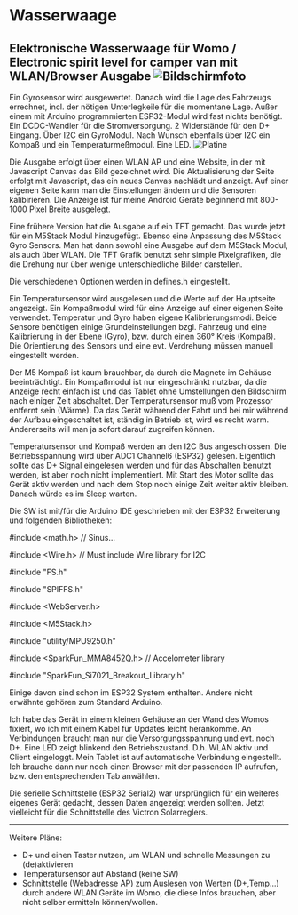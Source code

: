 # Wasserwaage
Elektronische Wasserwaage für Womo / Electronic spirit level for camper van
mit WLAN/Browser Ausgabe
![Bildschirmfoto](http://kopka.at/j/IMG_1477sm.jpg)
---

Ein Gyrosensor wird ausgewertet. Danach wird die Lage des Fahrzeugs errechnet, incl. der nötigen Unterlegkeile für die momentane Lage.
Außer einem mit Arduino programmierten ESP32-Modul wird fast nichts benötigt. Ein DCDC-Wandler für die Stromversorgung. 2 Widerstände für den D+ Eingang. Über I2C ein GyroModul. Nach Wunsch ebenfalls über I2C ein Kompaß und ein Temperaturmeßmodul. Eine LED.
![Platine](http://kopka.at/j/IMG_1515sm2.jpg)

Die Ausgabe erfolgt über einen WLAN AP und eine Website, in der mit Javascript Canvas das Bild gezeichnet wird. Die Aktualisierung der Seite erfolgt mit Javascript, das ein neues Canvas nachlädt und anzeigt. Auf einer eigenen Seite kann man die Einstellungen ändern und die Sensoren kalibirieren. Die Anzeige ist für meine Android Geräte beginnend mit 800-1000 Pixel Breite ausgelegt.

Eine frühere Version hat die Ausgabe auf ein TFT gemacht. Das wurde jetzt für ein M5Stack Modul hinzugefügt. Ebenso eine Anpassung des M5Stack Gyro Sensors. Man hat dann sowohl eine Ausgabe auf dem M5Stack Modul, als auch über WLAN. Die TFT Grafik benutzt sehr simple Pixelgrafiken, die die Drehung nur über wenige unterschiedliche Bilder darstellen.

Die verschiedenen Optionen werden in defines.h eingestellt.

Ein Temperatursensor wird ausgelesen und die Werte auf der Hauptseite angezeigt. Ein Kompaßmodul wird für eine Anzeige auf einer eigenen Seite verwendet.
Temperatur und Gyro haben eigene Kalibrierungsmodi. Beide Sensore benötigen einige Grundeinstellungen bzgl. Fahrzeug und eine Kalibrierung in der Ebene (Gyro), bzw. durch einen 360° Kreis (Kompaß). Die Orientierung des Sensors und eine evt. Verdrehung müssen manuell eingestellt werden.

Der M5 Kompaß ist kaum brauchbar, da durch die Magnete im Gehäuse beeinträchtigt. Ein Kompaßmodul ist nur eingeschränkt nutzbar, da die Anzeige recht einfach ist und das Tablet ohne Umstellungen den Bildschirm nach einiger Zeit abschaltet. Der Temperatursensor muß vom Prozessor entfernt sein (Wärme). Da das Gerät während der Fahrt und bei mir während der Aufbau eingeschaltet ist, ständig in Betrieb ist, wird es recht warm. Andererseits will man ja sofort darauf zugreifen können.

Temperatursensor und Kompaß werden an den I2C Bus angeschlossen. Die Betriebsspannung wird über ADC1 Channel6 (ESP32) gelesen. Eigentlich sollte das D+ Signal eingelesen werden und für das Abschalten benutzt werden, ist aber noch nicht implementiert. Mit Start des Motor sollte das Gerät aktiv werden und nach dem Stop noch einige Zeit weiter aktiv bleiben. Danach würde es im Sleep warten.

Die SW ist mit/für die Arduino IDE geschrieben mit der ESP32 Erweiterung und folgenden Bibliotheken:

#include <math.h> // Sinus...

#include <Wire.h> // Must include Wire library for I2C

#include "FS.h"

#include "SPIFFS.h"

#include <WebServer.h>

#include <M5Stack.h>

#include "utility/MPU9250.h"

#include <SparkFun_MMA8452Q.h> // Accelometer library

#include "SparkFun_Si7021_Breakout_Library.h"

Einige davon sind schon im ESP32 System enthalten. Andere nicht erwähnte gehören zum Standard Arduino.

Ich habe das Gerät in einem kleinen Gehäuse an der Wand des Womos fixiert, wo ich mit einem Kabel für Updates leicht herankomme. An Verbindungen braucht man nur die Versorgungsspannung und evt. noch D+. Eine LED zeigt blinkend den Betriebszustand. D.h. WLAN aktiv und Client eingeloggt. Mein Tablet ist auf automatische Verbindung eingestellt. Ich brauche dann nur noch einen Browser mit der passenden IP aufrufen, bzw. den entsprechenden Tab anwählen.

Die serielle Schnittstelle (ESP32 Serial2) war ursprünglich für ein weiteres eigenes Gerät gedacht, dessen Daten angezeigt werden sollten. Jetzt vielleicht für die Schnittstelle des Victron Solarreglers.

----

Weitere Pläne:
- D+ und einen Taster nutzen, um WLAN und schnelle Messungen zu (de)aktivieren
- Temperatursensor auf Abstand (keine SW)
- Schnittstelle (Webadresse AP) zum Auslesen von Werten (D+,Temp...) durch andere WLAN Geräte im Womo, die diese Infos brauchen, aber nicht selber ermitteln können/wollen.


